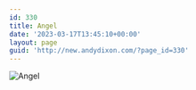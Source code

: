 ```yaml
---
id: 330
title: Angel
date: '2023-03-17T13:45:10+00:00'
layout: page
guid: 'http://new.andydixon.com/?page_id=330'
---
```


![Angel](https://i0.wp.com/assets.g8x2.ldn.idrivee2-23.com/posters/Angel%2001.jpg?w=1200&ssl=1 "Angel")